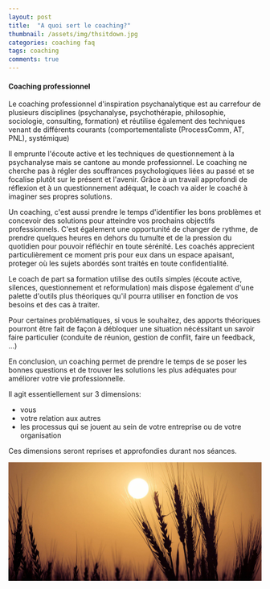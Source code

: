 ```yaml
---
layout: post
title:  "A quoi sert le coaching?"
thumbnail: /assets/img/thsitdown.jpg
categories: coaching faq
tags: coaching
comments: true
---
```



#### Coaching professionnel

Le coaching professionnel d'inspiration psychanalytique est au carrefour de plusieurs disciplines (psychanalyse, psychothérapie, philosophie, sociologie, consulting, formation) et réutilise également des techniques venant de différents courants (comportementaliste (ProcessComm, AT, PNL), systémique)

Il emprunte l'écoute active et les techniques de questionnement à la psychanalyse mais se cantone au monde professionnel.
Le coaching ne cherche pas à régler des souffrances psychologiques liées au passé et se focalise plutôt sur le présent et l'avenir.
Grâce à un travail approfondi de réflexion et à un questionnement adéquat, le coach va aider le coaché à imaginer ses propres solutions.

Un coaching, c'est aussi prendre le temps d'identifier les bons problèmes et concevoir des solutions pour atteindre vos prochains objectifs professionnels.
C'est également une opportunité de changer de rythme, de prendre quelques heures en dehors du tumulte et de la pression du quotidien pour pouvoir réfléchir en toute sérénité.
Les coachés apprecient particulièrement ce moment pris pour eux dans un espace apaisant, proteger où les sujets abordés sont traités en toute confidentialité.

Le coach de part sa formation utilise des outils simples (écoute active, silences, questionnement et reformulation) mais dispose également d'une palette d'outils plus théoriques qu'il pourra utiliser en fonction de vos besoins et des cas à traiter.

Pour certaines problématiques, si vous le souhaitez, des apports théoriques pourront être fait de façon à débloquer une situation nécéssitant un savoir faire particulier (conduite de réunion, gestion de conflit, faire un feedback, ...)

En conclusion, un coaching permet de prendre le temps de se poser les bonnes questions et de trouver les solutions les plus adéquates pour améliorer votre vie professionnelle.

Il agit essentiellement sur 3 dimensions:

 - vous
 - votre relation aux autres
 - les processus qui se jouent au sein de votre entreprise ou de votre organisation

Ces dimensions seront reprises et approfondies durant nos séances.


![Coaching professionnel](/assets/img/sunset.jpg)

